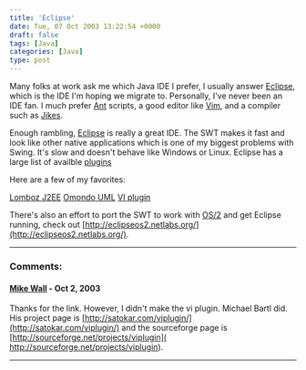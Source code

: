 ```yaml
---
title: 'Eclipse'
date: Tue, 07 Oct 2003 13:22:54 +0000
draft: false
tags: [Java]
categories: [Java]
type: post
---
```


Many folks at work ask me which Java IDE I prefer, I usually answer
[Eclipse](http://www.eclipse.org/), which is the IDE I'm hoping we migrate to.
Personally, I've never been an IDE fan. I much prefer [Ant](http://ant.apache.org/)
scripts, a good editor like [Vim](http://www.vim.org/), and a compiler such as
[Jikes](http://oss.software.ibm.com/developerworks/opensource/jikes/).

Enough rambling, [Eclipse](http://www.eclipse.org/) is really a great IDE. The
SWT makes it fast and look like other native applications which is one of my
biggest problems with Swing. It's slow and doesn't behave like Windows or
Linux. Eclipse has a large list of availble [plugins](http://eclipse-plugins.2y.net/eclipse/index.jsp)

Here are a few of my favorites:

[Lomboz J2EE](http://eclipse-plugins.2y.net/eclipse/plugin_details.jsp?id=38)
[Omondo UML](http://eclipse-plugins.2y.net/eclipse/plugin_details.jsp?id=151)
[VI plugin](http://www.mjwall.com/node/view/29)

There's also an effort to port the SWT to work with [OS/2](http://www-3.ibm.com/software/os/warp/)
and get Eclipse running, check out [http://eclipseos2.netlabs.org/](http://eclipseos2.netlabs.org/).

---
### Comments:

#### [Mike Wall](http://www.mjwall.com "mike@NOSPAMmjwall.com") - <time datetime="2003-10-07 11:54:44">Oct 2, 2003</time>

Thanks for the link. However, I didn't make the vi plugin. Michael Bartl did.
His project page is [http://satokar.com/viplugin/](http://satokar.com/viplugin/)
and the sourceforge page is [http://sourceforge.net/projects/viplugin]( http://sourceforge.net/projects/viplugin).

---
